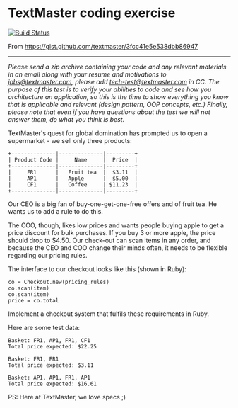 # TextMaster coding exercise
[![Build Status](https://travis-ci.org/merwan/textmaster.svg?branch=master)](https://travis-ci.org/merwan/textmaster)

From https://gist.github.com/textmaster/3fcc41e5e538dbb86947

___

_Please send a zip archive containing your code and any relevant materials in an email along with your resume and motivations to jobs@textmaster.com, please add tech-test@textmaster.com in CC.
The purpose of this test is to verify your abilities to code and see how you architecture an application, so this is the time to show everything you know that is applicable and relevant (design pattern, OOP concepts, etc.)
Finally, please note that even if you have questions about the test we will not answer them, do what you think is best._


TextMaster's quest for global domination has prompted us to open a supermarket - we sell only three products:

```
+--------------|--------------|---------+
| Product Code |     Name     |  Price  |
+--------------|--------------|---------+
|     FR1      |   Fruit tea  |  $3.11  |
|     AP1      |   Apple      |  $5.00  |
|     CF1      |   Coffee     | $11.23  |
+--------------|--------------|---------+
```

Our CEO is a big fan of buy-one-get-one-free offers and of fruit tea. He wants us to add a rule to do this.

The COO, though, likes low prices and wants people buying apple to get a price 
discount for bulk purchases. If you buy 3 or more apple, the price should drop to $4.50.
Our check-out can scan items in any order, and because the CEO and COO change 
their minds often, it needs to be flexible regarding our pricing rules.

The interface to our checkout looks like this (shown in Ruby):

```
co = Checkout.new(pricing_rules)
co.scan(item)
co.scan(item)
price = co.total
```

Implement a checkout system that fulfils these requirements in Ruby.

Here are some test data:

```
Basket: FR1, AP1, FR1, CF1
Total price expected: $22.25
```

```
Basket: FR1, FR1
Total price expected: $3.11
```

```
Basket: AP1, AP1, FR1, AP1
Total price expected: $16.61
```

PS: Here at TextMaster, we love specs ;)
